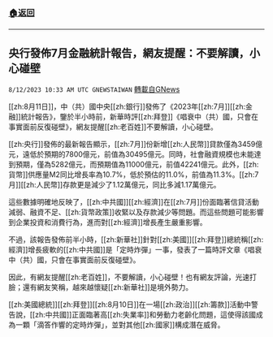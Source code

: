 ###  [:house:返回](README.md)
---


## 央行發佈7月金融統計報告，網友提醒：不要解讀，小心碰壁
`8/12/2023 10:33 AM UTC GNEWSTAIWAN` [轉載自GNews](https://gnews.org/articles/1547686)



[[zh:8月11日]]，中（共）國中央[[zh:銀行]]發佈了《2023年[[zh:7月]][[zh:金融]]統計報告》，鑒於半小時前，新華時評[[zh:拜登]]《唱衰中（共）國，只會在事實面前反復碰壁》，網友提醒[[zh:老百姓]]不要解讀，小心碰壁。

[[zh:央行]]發佈的最新報告顯示，[[zh:7月]]份新增[[zh:人民幣]]貸款僅為3459億元，遠低於預期的7800億元，前值為30495億元。同時，社會融資規模也未能達到預期，僅為5282億元，而預期值為11000億元，前值42241億元。此外，[[zh:貨幣]]供應量M2同比增長率為10.7%，低於預估的11.0%，前值為11.3%。[[zh:7月]][[zh:人民幣]]存款更是減少了1.12萬億元，同比多減1.17萬億元。

這些數據明確地反映了，[[zh:中共國]][[zh:經濟]]在[[zh:7月]]份面臨著信貸活動減弱、融資不足、[[zh:貨幣政策]]收緊以及存款減少等問題。而這些問題可能影響到企業投資和消費行為，進而對[[zh:經濟]]增長產生嚴重影響。

不過，該報告發佈前半小時，[[zh:新華社]]針對[[zh:美國]][[zh:拜登]]總統稱[[zh:經濟]]增長疲軟的[[zh:中共國]]是「定時炸彈」一事，發表了一篇時評文章《唱衰中（共）國，只會在事實面前反復碰壁》。

因此，有網友提醒[[zh:老百姓]]，不要解讀，小心碰壁！也有網友評論，光速打臉；還有網友笑稱，越來越懷疑[[zh:新華社]]是境外勢力。

[[zh:美國總統]][[zh:拜登]][[zh:8月10日]]在一場[[zh:政治]][[zh:籌款]]活動中警告說，[[zh:中共國]]正面臨著高[[zh:失業率]]和勞動力老齡化問題，這使得該國成為一顆「滴答作響的定時炸彈」，並對其他[[zh:國家]]構成潛在威脅。
